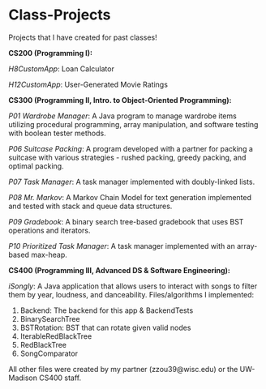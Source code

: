 # Class-Projects

Projects that I have created for past classes!

**CS200 (Programming I):**

_H8CustomApp_: Loan Calculator

_H12CustomApp_: User-Generated Movie Ratings

**CS300 (Programming II, Intro. to Object-Oriented Programming):**

_P01 Wardrobe Manager_: A Java program to manage wardrobe items utilizing procedural programming, array manipulation, and software testing with boolean tester methods.

_P06 Suitcase Packing_: A program developed with a partner for packing a suitcase with various strategies - rushed packing, greedy packing, and optimal packing.

_P07 Task Manager_: A task manager implemented with doubly-linked lists.

_P08 Mr. Markov_: A Markov Chain Model for text generation implemented and tested with stack and queue data structures.

_P09 Gradebook_: A binary search tree-based gradebook that uses BST operations and iterators. 

_P10 Prioritized Task Manager_: A task manager implemented with an array-based max-heap.

**CS400 (Programming III, Advanced DS & Software Engineering):**

_iSongly_: A Java application that allows users to interact with songs to 
filter them by year, loudness, and danceability. 
Files/algorithms I implemented:
<ol>
  <li>Backend: The backend for this app & BackendTests</li>
  <li>BinarySearchTree</li>
  <li>BSTRotation: BST that can rotate given valid nodes</li>
  <li>IterableRedBlackTree</li>
  <li>RedBlackTree</li>
  <li>SongComparator</li>
</ol>
All other files were created by my partner (zzou39@wisc.edu) or the UW-Madison CS400 staff.
